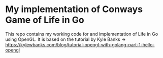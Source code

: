 # My implementation of Conways Game of Life in Go

This repo contains my working code for and implementation of Life in Go using OpenGL.
It is based on the tutorial by Kyle Banks -> https://kylewbanks.com/blog/tutorial-opengl-with-golang-part-1-hello-opengl
